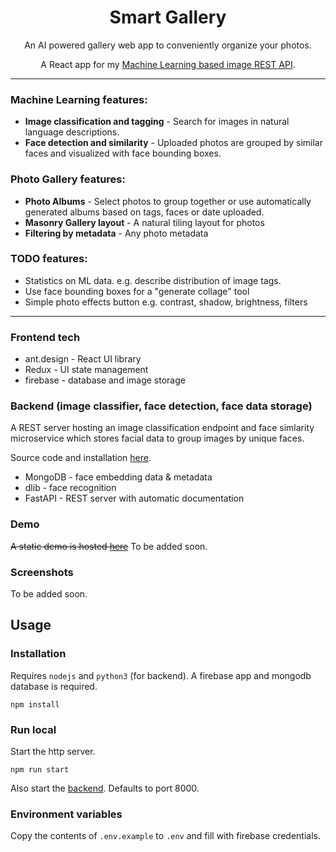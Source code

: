 
<h1 align="center">Smart Gallery</h1>

<p align="center">
An AI powered gallery web app to conveniently organize your photos.
</p>
<p align="center">
A React app for my <a href="https://github.com/Antony90/image-scene-classifier/">Machine Learning based image REST API</a>.
</p>

---

### Machine Learning features:

- **Image classification and tagging** - Search for images in natural language descriptions.
- **Face detection and similarity** - Uploaded photos are grouped by similar faces and visualized with face bounding boxes.

### Photo Gallery features:
- **Photo Albums** - Select photos to group together or use automatically generated albums based on tags, faces or date uploaded.
- **Masonry Gallery layout** - A natural tiling layout for photos
- **Filtering by metadata** - Any photo metadata

### TODO features:
- Statistics on ML data. e.g. describe distribution of image tags.
- Use face bounding boxes for a "generate collage" tool
- Simple photo effects button e.g. contrast, shadow, brightness, filters  

---

### Frontend tech

- ant.design - React UI library
- Redux - UI state management
- firebase - database and image storage

### Backend (image classifier, face detection, face data storage)

A REST server hosting an image classification endpoint and face simlarity microservice which stores facial data to group images by unique faces.

Source code and installation [here](https://github.com/Antony90/image-scene-classifier/).

- MongoDB - face embedding data & metadata
- dlib - face recognition
- FastAPI - REST server with automatic documentation

### Demo

~~A static demo is hosted [here](https://antony90.github.io/smart-gallery)~~ To be added soon.

### Screenshots

To be added soon.

## Usage

### Installation
Requires `nodejs` and `python3` (for backend). A firebase app and mongodb database is required.

```npm install```

### Run local

Start the http server.

```npm run start```

Also start the [backend](https://github.com/image-scene-classifier). Defaults to port 8000.

### Environment variables

Copy the contents of `.env.example` to `.env` and fill with firebase credentials.
